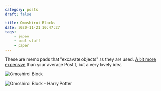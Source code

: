 ```yaml
---
category: posts
draft: false

title: Omoshiroi Blocks
date: 2020-11-21 10:47:27
tags:
    - japan
    - cool stuff
    - paper
---
```


These are memo pads that "excavate objects" as they are used. [A bit more expensive](https://www.aliexpress.com/item/32971615796.html) than your average PostIt, but a very lovely idea.

![Omoshiroi Block](/misc/o/omoshiroi-2.jpg)

![Omoshiroi Block - Harry Potter](/misc/o/omoshiroi-hp.jpg)
